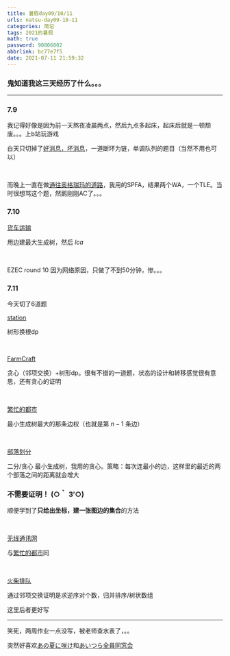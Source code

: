 ```yaml
---
title: 暑假day09/10/11
urls: natsu-day09-10-11
categories: 简记
tags: 2021的暑假
math: true
password: 90806002
abbrlink: bc77e7f5
date: 2021-07-11 21:59:32
---
```


### 鬼知道我这三天经历了什么。。。

----------

<!-- more -->

### 7.9

我记得好像是因为前一天熬夜凌晨两点，然后九点多起床，起床后就是一顿颓废。。。上b站玩游戏

白天只切掉了[好消息，坏消息](https://www.luogu.com.cn/problem/P2629)，一道断环为链，单调队列的题目（当然不用也可以）

&nbsp;

而晚上一直在做[通往奥格瑞玛的道路](https://www.luogu.com.cn/problem/P1462)，我用的SPFA，结果两个WA，一个TLE。当时很想骂这个题，然鹅刚刚AC了。。。

### 7.10

[货车运输](https://www.luogu.com.cn/problem/P1967)

用边建最大生成树，然后 $lca$

&nbsp;


EZEC round 10 因为网络原因，只做了不到50分钟，惨。。。

### 7.11

今天切了6道题

[station](https://www.luogu.com.cn/problem/P3478)

树形换根dp

&nbsp;

[FarmCraft](https://www.luogu.com.cn/problem/P3574)

贪心（邻项交换）+树形dp。很有不错的一道题，状态的设计和转移感觉很有意思，还有贪心的证明

&nbsp;

[繁忙的都市](https://www.luogu.com.cn/problem/P2330)

最小生成树最大的那条边权（也就是第 $n-1$ 条边）

&nbsp;


[部落划分](https://www.luogu.com.cn/problem/solution/P4047)

二分/贪心 最小生成树，我用的贪心。策略：每次连最小的边，这样里的最近的两个部落之间的距离就会增大

### 不需要证明！ (○｀ 3′○)

顺便学到了**只给出坐标，建一张图边的集合**的方法

&nbsp;


[无线通讯网](https://www.luogu.com.cn/problem/P1991)

与[繁忙的都市](https://www.luogu.com.cn/problem/P2330)同

&nbsp;

[火柴排队](https://www.luogu.com.cn/problem/P1966)

通过邻项交换证明是求逆序对个数，归并排序/树状数组

这里后者更好写

----------

笑死，两周作业一点没写，被老师查水表了，。。

突然好喜欢[あの夏に咲け](http://music.163.com/song?id=487527981&userid=564152236)和[あいつら全員同窓会](http://music.163.com/song?id=1854474192&userid=564152236)
